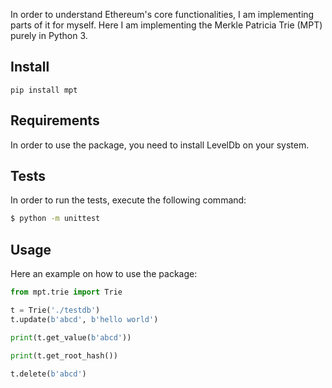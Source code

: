 In order to understand Ethereum's core functionalities, I am implementing parts of it for myself. Here I am implementing
the Merkle Patricia Trie (MPT) purely in Python 3.

## Install

```shell
pip install mpt
```

## Requirements

In order to use the package, you need to install LevelDb on your system.

## Tests

In order to run the tests, execute the following command:
```bash
$ python -m unittest
```
## Usage

Here an example on how to use the package:
```python
from mpt.trie import Trie

t = Trie('./testdb')
t.update(b'abcd', b'hello world')

print(t.get_value(b'abcd'))

print(t.get_root_hash())

t.delete(b'abcd')
```